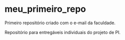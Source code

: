 # meu_primeiro_repo

Primeiro repositório criado com o e-mail da faculdade.

Repositório para entregáveis individuais do projeto de PI.
